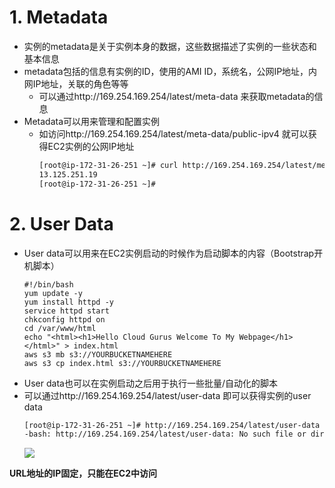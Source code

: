# 1. Metadata
- 实例的metadata是关于实例本身的数据，这些数据描述了实例的一些状态和基本信息
- metadata包括的信息有实例的ID，使用的AMI ID，系统名，公网IP地址，内网IP地址，关联的角色等等
  - 可以通过http://169.254.169.254/latest/meta-data 来获取metadata的信息
- Metadata可以用来管理和配置实例
  - 如访问http://169.254.169.254/latest/meta-data/public-ipv4 就可以获得EC2实例的公网IP地址
    ```sh
    [root@ip-172-31-26-251 ~]# curl http://169.254.169.254/latest/meta-data/public-ipv4
    13.125.251.19
    [root@ip-172-31-26-251 ~]#
    ```
# 2. User Data
- User data可以用来在EC2实例启动的时候作为启动脚本的内容（Bootstrap开机脚本）
  ```
  #!/bin/bash
  yum update -y
  yum install httpd -y
  service httpd start
  chkconfig httpd on
  cd /var/www/html
  echo "<html><h1>Hello Cloud Gurus Welcome To My Webpage</h1></html>" > index.html
  aws s3 mb s3://YOURBUCKETNAMEHERE
  aws s3 cp index.html s3://YOURBUCKETNAMEHERE
  ```
- User data也可以在实例启动之后用于执行一些批量/自动化的脚本
- 可以通过http://169.254.169.254/latest/user-data 即可以获得实例的user data
  ```sh
  [root@ip-172-31-26-251 ~]# http://169.254.169.254/latest/user-data
  -bash: http://169.254.169.254/latest/user-data: No such file or directory
  ```
  ![](https://cdnstatic.iteablue.com/iteablue-production-data/wp-content/uploads/2018/04/ec2-user-data.jpg)
  
**URL地址的IP固定，只能在EC2中访问**
